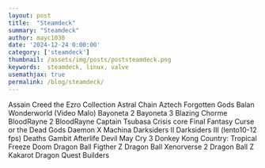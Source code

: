 ```yaml
---
layout: post
title:  "Steamdeck"
summary: "Steamdeck"
author: mayc1030
date: '2024-12-24 0:00:00'
category: ['steamdeck']
thumbnail: /assets/img/posts/poststeamdeck.png
keywords:  steamdeck, linux, valve
usemathjax: true
permalink: /blog/steamdeck/
---
```


Assain Creed the Ezro Collection
Astral Chain
Aztech Forgotten Gods
Balan Wonderworld (Video Malo)
Bayoneta 2
Bayoneta 3
Blazing Chorme
BloodRayne 2
BloodRayne
Captain Tsubasa
Crisis core Final Fantasy
Curse or the Dead Gods
Daemon X Machina
Darksiders II
Darksiders III (lento10-12 fps)
Deaths Gambit Afterlife
Devil May Cry 3
Donkey Kong Country: Tropical Freeze
Doom
Dragon Ball Figther Z
Dragon Ball Xenorverse 2
Dragon Ball Z Kakarot
Dragon Quest Builders





